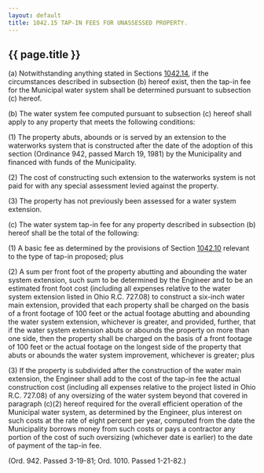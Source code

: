 ```yaml
---
layout: default 
title: 1042.15 TAP-IN FEES FOR UNASSESSED PROPERTY.
---
```


{{ page.title }}
----------------

​(a) Notwithstanding anything stated in Sections
[1042.14](42fa4b74.html), if the circumstances described in subsection
(b) hereof exist, then the tap-in fee for the Municipal water system
shall be determined pursuant to subsection (c) hereof.

​(b) The water system fee computed pursuant to subsection (c) hereof
shall apply to any property that meets the following conditions:

​(1) The property abuts, abounds or is served by an extension to the
waterworks system that is constructed after the date of the adoption of
this section (Ordinance 942, passed March 19, 1981) by the Municipality
and financed with funds of the Municipality.

​(2) The cost of constructing such extension to the waterworks system is
not paid for with any special assessment levied against the property.

​(3) The property has not previously been assessed for a water system
extension.

​(c) The water system tap-in fee for any property described in
subsection (b) hereof shall be the total of the following:

​(1) A basic fee as determined by the provisions of Section
[1042.10](43222e13.html) relevant to the type of tap-in proposed; plus

​(2) A sum per front foot of the property abutting and abounding the
water system extension, such sum to be determined by the Engineer and to
be an estimated front foot cost (including all expenses relative to the
water system extension listed in Ohio R.C. 727.08) to construct a
six-inch water main extension, provided that each property shall be
charged on the basis of a front footage of 100 feet or the actual
footage abutting and abounding the water system extension, whichever is
greater, and provided, further, that if the water system extension abuts
or abounds the property on more than one side, then the property shall
be charged on the basis of a front footage of 100 feet or the actual
footage on the longest side of the property that abuts or abounds the
water system improvement, whichever is greater; plus

​(3) If the property is subdivided after the construction of the water
main extension, the Engineer shall add to the cost of the tap-in fee the
actual construction cost (including all expenses relative to the project
listed in Ohio R.C. 727.08) of any oversizing of the water system beyond
that covered in paragraph (c)(2) hereof required for the overall
efficient operation of the Municipal water system, as determined by the
Engineer, plus interest on such costs at the rate of eight percent per
year, computed from the date the Municipality borrows money from such
costs or pays a contractor any portion of the cost of such oversizing
(whichever date is earlier) to the date of payment of the tap-in fee.

(Ord. 942. Passed 3-19-81; Ord. 1010. Passed 1-21-82.)
